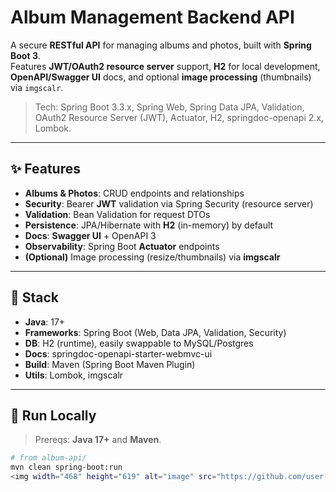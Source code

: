 # Album Management Backend API

A secure **RESTful API** for managing albums and photos, built with **Spring Boot 3**.  
Features **JWT/OAuth2 resource server** support, **H2** for local development, **OpenAPI/Swagger UI** docs, and optional **image processing** (thumbnails) via `imgscalr`.

> Tech: Spring Boot 3.3.x, Spring Web, Spring Data JPA, Validation, OAuth2 Resource Server (JWT), Actuator, H2, springdoc-openapi 2.x, Lombok.

---

## ✨ Features

- **Albums & Photos**: CRUD endpoints and relationships
- **Security**: Bearer **JWT** validation via Spring Security (resource server)
- **Validation**: Bean Validation for request DTOs
- **Persistence**: JPA/Hibernate with **H2** (in-memory) by default
- **Docs**: **Swagger UI** + OpenAPI 3
- **Observability**: Spring Boot **Actuator** endpoints
- **(Optional)** Image processing (resize/thumbnails) via **imgscalr**

---

## 🧱 Stack

- **Java**: 17+
- **Frameworks**: Spring Boot (Web, Data JPA, Validation, Security)
- **DB**: H2 (runtime), easily swappable to MySQL/Postgres
- **Docs**: springdoc-openapi-starter-webmvc-ui
- **Build**: Maven (Spring Boot Maven Plugin)
- **Utils**: Lombok, imgscalr

---

## 🚀 Run Locally

> Prereqs: **Java 17+** and **Maven**.

```bash
# from album-api/
mvn clean spring-boot:run
<img width="468" height="619" alt="image" src="https://github.com/user-attachments/assets/8f7852e0-c4c2-4540-89e0-b47895211a9d" />
